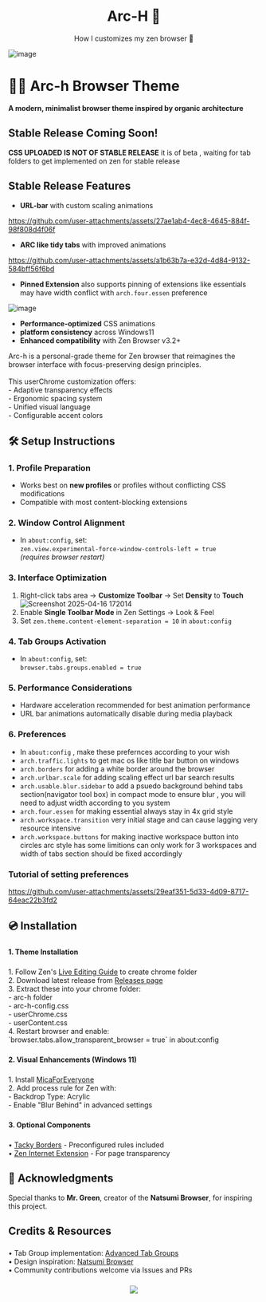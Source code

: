 <p align="center">
    <h1 align="center">Arc-H 🌌</h2>
</p>

<p align="center">How I customizes my zen browser 🌸</p>

![image](https://github.com/user-attachments/assets/150a3d3b-6484-4b5b-864e-aeba23096602)

###

# 🍋‍🟩 Arc-h Browser Theme  

**A modern, minimalist browser theme inspired by organic architecture**  



## Stable Release Coming Soon! ##

 **CSS UPLOADED IS NOT OF STABLE RELEASE**  it is of beta , waiting for tab folders to get implemented on zen for stable release

## Stable Release Features

- **URL-bar** with custom scaling animations



https://github.com/user-attachments/assets/27ae1ab4-4ec8-4645-884f-98f808d4f06f



- **ARC like tidy tabs** with improved animations

https://github.com/user-attachments/assets/a1b63b7a-e32d-4d84-9132-584bff56f6bd

- **Pinned Extension** also supports pinning of extensions like essentials may have width conflict with `arch.four.essen` preference

![image](https://github.com/user-attachments/assets/b31d35ec-af3e-49ef-a149-ae545b720683)

- **Performance-optimized** CSS animations
- **platform consistency** across Windows11
- **Enhanced compatibility** with Zen Browser v3.2+

<p align="left">Arc-h is a personal-grade theme for Zen browser that reimagines the browser interface with focus-preserving design principles.<br><br>This userChrome customization offers:<br>- Adaptive transparency effects<br>- Ergonomic spacing system<br>- Unified visual language<br>- Configurable accent colors</p>

###

## 🛠️ Setup Instructions  

### 1. Profile Preparation  
- Works best on **new profiles** or profiles without conflicting CSS modifications
- Compatible with most content-blocking extensions

### 2. Window Control Alignment  
- In `about:config`, set:  
  `zen.view.experimental-force-window-controls-left = true`  
  *(requires browser restart)*

### 3. Interface Optimization  
1. Right-click tabs area → **Customize Toolbar** → Set **Density** to **Touch**
![Screenshot 2025-04-16 172014](https://github.com/user-attachments/assets/f2197a98-3332-4db0-823b-ea666968634e)
2. Enable **Single Toolbar Mode** in Zen Settings → Look & Feel
3. Set `zen.theme.content-element-separation = 10` in `about:config`

### 4. Tab Groups Activation  
- In `about:config`, set:  
  `browser.tabs.groups.enabled = true`

### 5. Performance Considerations  
- Hardware acceleration recommended for best animation performance
- URL bar animations automatically disable during media playback

### 6. Preferences
- In `about:config` , make these prefernces according to your wish
- `arch.traffic.lights` to get mac os like title bar button on windows
- `arch.borders` for adding a white border around the browser
- `arch.urlbar.scale` for adding scaling effect url bar search results
- `arch.usable.blur.sidebar` to add a psuedo background behind tabs section(navigator tool box) in compact mode to ensure blur , you will need to adjust width according to you system
- `arch.four.essen` for making essential always stay in 4x grid style
- `arch.workspace.transition` very initial stage and can cause lagging very resource intensive
- `arch.workspace.buttons` for making  inactive workspace button into circles arc style has some limitions can only work for 3 workspaces and width of tabs section should be fixed accordingly                   
### Tutorial of setting preferences


https://github.com/user-attachments/assets/29eaf351-5d33-4d09-8717-64eac22b3fd2



<h2 align="left">💿 Installation</h2>

###

<h4 align="left">1. Theme Installation</h4>

###

<p align="left">1. Follow Zen's <a href="https://docs.zen-browser.app/guides/live-editing">Live Editing Guide</a> to create chrome folder<br>
2. Download latest release from <a href="https://github.com/[yourusername]/arc-h/releases">Releases page</a><br>
3. Extract these into your chrome folder:<br>
   - arc-h folder<br>
   - arc-h-config.css<br>
   - userChrome.css<br>
   - userContent.css<br>
4. Restart browser and enable:<br>
   `browser.tabs.allow_transparent_browser = true` in about:config</p>

###

<h4 align="left">2. Visual Enhancements (Windows 11)</h4>

###

<p align="left">1. Install <a href="https://github.com/MicaForEveryone/MicaForEveryone">MicaForEveryone</a><br>
2. Add process rule for Zen with:<br>
   - Backdrop Type: Acrylic<br>
   - Enable "Blur Behind" in advanced settings</p>

###

<h4 align="left">3. Optional Components</h4>

###

<p align="left">• <a href="https://github.com/lukeyou05/tacky-borders">Tacky Borders</a> - Preconfigured rules included<br>
• <a href="https://addons.mozilla.org/en-US/firefox/addon/zen-internet/">Zen Internet Extension</a> - For page transparency</p>

## 🙏 Acknowledgments  
Special thanks to **Mr. Green**, creator of the **Natsumi Browser**, for inspiring this project.  


###

<h2 align="left">Credits & Resources</h2>

###

<p align="left">• Tab Group implementation: <a href="https://github.com/Anoms12/Advanced-Tab-Groups">Advanced Tab Groups</a><br>
• Design inspiration: <a href="https://github.com/greeeen-dev/natsumi-browser">Natsumi Browser</a><br>
• Community contributions welcome via Issues and PRs</p>

###

<div align="center">
  <img src="https://img.shields.io/github/release/[yourusername]/arc-h?style=for-the-badge&label=STABLE%20RELEASE">
</div>
